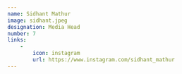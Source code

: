 ```yaml
---
name: Sidhant Mathur
image: sidhant.jpeg
designation: Media Head
number: 7
links:
    -
        icon: instagram
        url: https://www.instagram.com/sidhant_mathur
---
```

